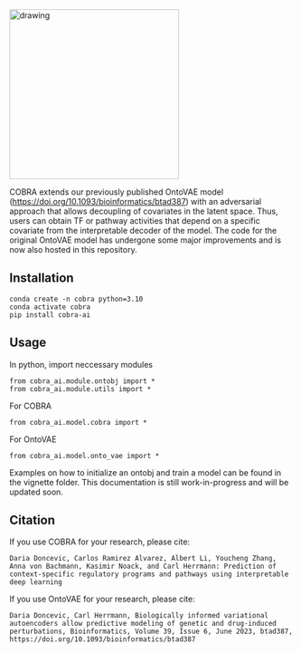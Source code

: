 <img src="https://github.com/user-attachments/assets/33ed7bfe-1192-4e9d-b199-19e423de0010" alt="drawing" width="300"/>

COBRA extends our previously published OntoVAE model (https://doi.org/10.1093/bioinformatics/btad387) with an adversarial approach that allows decoupling of covariates in the latent space. Thus, users can obtain TF or pathway activities that depend on a specific covariate from the interpretable decoder of the model. The code for the original OntoVAE model has undergone some major improvements and is now also hosted in this repository.

## Installation

```
conda create -n cobra python=3.10
conda activate cobra
pip install cobra-ai
```

## Usage

In python, import neccessary modules
```
from cobra_ai.module.ontobj import *
from cobra_ai.module.utils import *
```

For COBRA
```
from cobra_ai.model.cobra import *
```

For OntoVAE
```
from cobra_ai.model.onto_vae import *
```

Examples on how to initialize an ontobj and train a model can be found in the vignette folder. This documentation is still work-in-progress and will be updated soon.

## Citation

If you use COBRA for your research, please cite:
```
Daria Doncevic, Carlos Ramirez Alvarez, Albert Li, Youcheng Zhang, Anna von Bachmann, Kasimir Noack, and Carl Herrmann: Prediction of context-specific regulatory programs and pathways using interpretable deep learning
```

If you use OntoVAE for your research, please cite:
```
Daria Doncevic, Carl Herrmann, Biologically informed variational autoencoders allow predictive modeling of genetic and drug-induced perturbations, Bioinformatics, Volume 39, Issue 6, June 2023, btad387, https://doi.org/10.1093/bioinformatics/btad387
```



